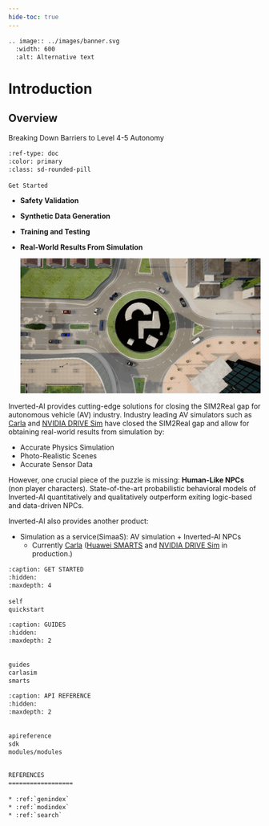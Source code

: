 ```yaml
---
hide-toc: true
---
```


```{eval-rst}
.. image:: ../images/banner.svg
  :width: 600
  :alt: Alternative text
```

# Introduction

## Overview

Breaking Down Barriers to Level 4-5 Autonomy

```{button-ref} quickstart
:ref-type: doc
:color: primary
:class: sd-rounded-pill

Get Started
```

- **Safety Validation**
- **Synthetic Data Generation**
- **Training and Testing**
- **Real-World Results From Simulation**

  ![](../images/top_camera.gif)

Inverted-AI provides cutting-edge solutions for closing the SIM2Real gap for autonomous vehicle (AV) industry.
Industry leading AV simulators such as [Carla](https://carla.org/) and [NVIDIA DRIVE Sim](https://www.nvidia.com/en-us/self-driving-cars/simulation/) have closed the SIM2Real gap and allow for obtaining real-world results from simulation by:

- Accurate Physics Simulation
- Photo-Realistic Scenes
- Accurate Sensor Data

However, one crucial piece of the puzzle is missing: **Human-Like NPCs** (non player characters).
State-of-the-art probabilistic behavioral models of Inverted-AI quantitatively and qualitatively outperform exiting logic-based and data-driven NPCs.

Inverted-AI also provides another product:

- Simulation as a service(SimaaS): AV simulation + Inverted-AI NPCs
  - Currently [Carla](https://carla.org/) ([Huawei SMARTS](https://github.com/huawei-noah/SMARTS) and [NVIDIA DRIVE Sim](https://www.nvidia.com/en-us/self-driving-cars/simulation/) in production.)

```{toctree}
:caption: GET STARTED
:hidden:
:maxdepth: 4

self
quickstart
```

```{toctree}
:caption: GUIDES
:hidden:
:maxdepth: 2


guides
carlasim
smarts
```

```{toctree}
:caption: API REFERENCE
:hidden:
:maxdepth: 2


apireference
sdk
modules/modules
```



```{eval-rst}

REFERENCES
==================

* :ref:`genindex`
* :ref:`modindex`
* :ref:`search`
```

